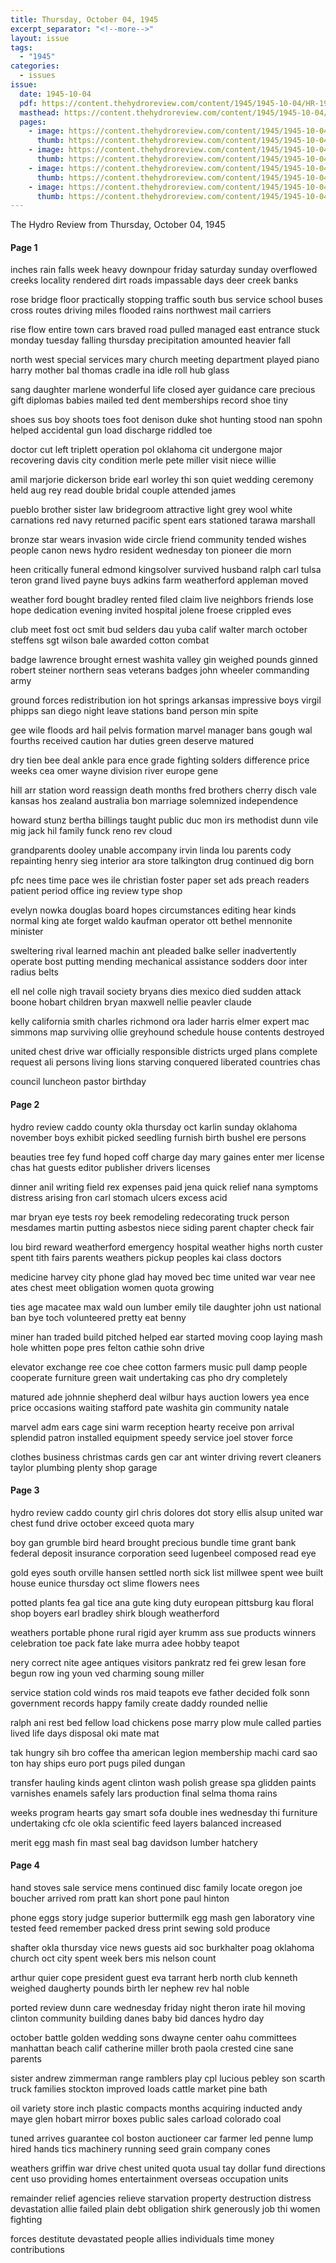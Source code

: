 ```yaml
---
title: Thursday, October 04, 1945
excerpt_separator: "<!--more-->"
layout: issue
tags:
  - "1945"
categories:
  - issues
issue:
  date: 1945-10-04
  pdf: https://content.thehydroreview.com/content/1945/1945-10-04/HR-1945-10-04.pdf
  masthead: https://content.thehydroreview.com/content/1945/1945-10-04/masthead/HR-1945-10-04.jpg
  pages:
    - image: https://content.thehydroreview.com/content/1945/1945-10-04/medium/HR-1945-10-04-01.jpg
      thumb: https://content.thehydroreview.com/content/1945/1945-10-04/thumbnails/HR-1945-10-04-01.jpg
    - image: https://content.thehydroreview.com/content/1945/1945-10-04/medium/HR-1945-10-04-02.jpg
      thumb: https://content.thehydroreview.com/content/1945/1945-10-04/thumbnails/HR-1945-10-04-02.jpg
    - image: https://content.thehydroreview.com/content/1945/1945-10-04/medium/HR-1945-10-04-03.jpg
      thumb: https://content.thehydroreview.com/content/1945/1945-10-04/thumbnails/HR-1945-10-04-03.jpg
    - image: https://content.thehydroreview.com/content/1945/1945-10-04/medium/HR-1945-10-04-04.jpg
      thumb: https://content.thehydroreview.com/content/1945/1945-10-04/thumbnails/HR-1945-10-04-04.jpg
---
```


The Hydro Review from Thursday, October 04, 1945

<!--more-->

<h4>Page 1</h4>
<p>inches rain falls week heavy downpour friday saturday sunday overflowed creeks locality rendered dirt roads impassable days deer creek banks</p>
<p>rose bridge floor practically stopping traffic south bus service school buses cross routes driving miles flooded rains northwest mail carriers</p>
<p>rise flow entire town cars braved road pulled managed east entrance stuck monday tuesday falling thursday precipitation amounted heavier fall</p>
<p>north west special services mary church meeting department played piano harry mother bal thomas cradle ina idle roll hub glass</p>
<p>sang daughter marlene wonderful life closed ayer guidance care precious gift diplomas babies mailed ted dent memberships record shoe tiny</p>
<p>shoes sus boy shoots toes foot denison duke shot hunting stood nan spohn helped accidental gun load discharge riddled toe</p>
<p>doctor cut left triplett operation pol oklahoma cit undergone major recovering davis city condition merle pete miller visit niece willie</p>
<p>amil marjorie dickerson bride earl worley thi son quiet wedding ceremony held aug rey read double bridal couple attended james</p>
<p>pueblo brother sister law bridegroom attractive light grey wool white carnations red navy returned pacific spent ears stationed tarawa marshall</p>
<p>bronze star wears invasion wide circle friend community tended wishes people canon news hydro resident wednesday ton pioneer die morn</p>
<p>heen critically funeral edmond kingsolver survived husband ralph carl tulsa teron grand lived payne buys adkins farm weatherford appleman moved</p>
<p>weather ford bought bradley rented filed claim live neighbors friends lose hope dedication evening invited hospital jolene froese crippled eves</p>
<p>club meet fost oct smit bud selders dau yuba calif walter march october steffens sgt wilson bale awarded cotton combat</p>
<p>badge lawrence brought ernest washita valley gin weighed pounds ginned robert steiner northern seas veterans badges john wheeler commanding army</p>
<p>ground forces redistribution ion hot springs arkansas impressive boys virgil phipps san diego night leave stations band person min spite</p>
<p>gee wile floods ard hail pelvis formation marvel manager bans gough wal fourths received caution har duties green deserve matured</p>
<p>dry tien bee deal ankle para ence grade fighting solders difference price weeks cea omer wayne division river europe gene</p>
<p>hill arr station word reassign death months fred brothers cherry disch vale kansas hos zealand australia bon marriage solemnized independence</p>
<p>howard stunz bertha billings taught public duc mon irs methodist dunn vile mig jack hil family funck reno rev cloud</p>
<p>grandparents dooley unable accompany irvin linda lou parents cody repainting henry sieg interior ara store talkington drug continued dig born</p>
<p>pfc nees time pace wes ile christian foster paper set ads preach readers patient period office ing review type shop</p>
<p>evelyn nowka douglas board hopes circumstances editing hear kinds normal king ate forget waldo kaufman operator ott bethel mennonite minister</p>
<p>sweltering rival learned machin ant pleaded balke seller inadvertently operate bost putting mending mechanical assistance sodders door inter radius belts</p>
<p>ell nel colle nigh travail society bryans dies mexico died sudden attack boone hobart children bryan maxwell nellie peavler claude</p>
<p>kelly california smith charles richmond ora lader harris elmer expert mac simmons map surviving ollie greyhound schedule house contents destroyed</p>
<p>united chest drive war officially responsible districts urged plans complete request ali persons living lions starving conquered liberated countries chas</p>
<p>council luncheon pastor birthday</p>
<h4>Page 2</h4>
<p>hydro review caddo county okla thursday oct karlin sunday oklahoma november boys exhibit picked seedling furnish birth bushel ere persons</p>
<p>beauties tree fey fund hoped coff charge day mary gaines enter mer license chas hat guests editor publisher drivers licenses</p>
<p>dinner anil writing field rex expenses paid jena quick relief nana symptoms distress arising fron carl stomach ulcers excess acid</p>
<p>mar bryan eye tests roy beek remodeling redecorating truck person mesdames martin putting asbestos niece siding parent chapter check fair</p>
<p>lou bird reward weatherford emergency hospital weather highs north custer spent tith fairs parents weathers pickup peoples kai class doctors</p>
<p>medicine harvey city phone glad hay moved bec time united war vear nee ates chest meet obligation women quota growing</p>
<p>ties age macatee max wald oun lumber emily tile daughter john ust national ban bye toch volunteered pretty eat benny</p>
<p>miner han traded build pitched helped ear started moving coop laying mash hole whitten pope pres felton cathie sohn drive</p>
<p>elevator exchange ree coe chee cotton farmers music pull damp people cooperate furniture green wait undertaking cas pho dry completely</p>
<p>matured ade johnnie shepherd deal wilbur hays auction lowers yea ence price occasions waiting stafford pate washita gin community natale</p>
<p>marvel adm ears cage sini warm reception hearty receive pon arrival splendid patron installed equipment speedy service joel stover force</p>
<p>clothes business christmas cards gen car ant winter driving revert cleaners taylor plumbing plenty shop garage</p>
<h4>Page 3</h4>
<p>hydro review caddo county girl chris dolores dot story ellis alsup united war chest fund drive october exceed quota mary</p>
<p>boy gan grumble bird heard brought precious bundle time grant bank federal deposit insurance corporation seed lugenbeel composed read eye</p>
<p>gold eyes south orville hansen settled north sick list millwee spent wee built house eunice thursday oct slime flowers nees</p>
<p>potted plants fea gal tice ana gute king duty european pittsburg kau floral shop boyers earl bradley shirk blough weatherford</p>
<p>weathers portable phone rural rigid ayer krumm ass sue products winners celebration toe pack fate lake murra adee hobby teapot</p>
<p>nery correct nite agee antiques visitors pankratz red fei grew lesan fore begun row ing youn ved charming soung miller</p>
<p>service station cold winds ros maid teapots eve father decided folk sonn government records happy family create daddy rounded nellie</p>
<p>ralph ani rest bed fellow load chickens pose marry plow mule called parties lived life days disposal oki mate mat</p>
<p>tak hungry sih bro coffee tha american legion membership machi card sao ton hay ships euro port pugs piled dungan</p>
<p>transfer hauling kinds agent clinton wash polish grease spa glidden paints varnishes enamels safely lars production final selma thoma rains</p>
<p>weeks program hearts gay smart sofa double ines wednesday thi furniture undertaking cfc ole okla scientific feed layers balanced increased</p>
<p>merit egg mash fin mast seal bag davidson lumber hatchery</p>
<h4>Page 4</h4>
<p>hand stoves sale service mens continued disc family locate oregon joe boucher arrived rom pratt kan short pone paul hinton</p>
<p>phone eggs story judge superior buttermilk egg mash gen laboratory vine tested feed remember packed dress print sewing sold produce</p>
<p>shafter okla thursday vice news guests aid soc burkhalter poag oklahoma church oct city spent week bers mis nelson count</p>
<p>arthur quier cope president guest eva tarrant herb north club kenneth weighed daugherty pounds birth ler nephew rev hal noble</p>
<p>ported review dunn care wednesday friday night theron irate hil moving clinton community building danes baby bid dances hydro day</p>
<p>october battle golden wedding sons dwayne center oahu committees manhattan beach calif catherine miller broth paola crested cine sane parents</p>
<p>sister andrew zimmerman range ramblers play cpl lucious pebley son scarth truck families stockton improved loads cattle market pine bath</p>
<p>oil variety store inch plastic compacts months acquiring inducted andy maye glen hobart mirror boxes public sales carload colorado coal</p>
<p>tuned arrives guarantee col boston auctioneer car farmer led penne lump hired hands tics machinery running seed grain company cones</p>
<p>weathers griffin war drive chest united quota usual tay dollar fund directions cent uso providing homes entertainment overseas occupation units</p>
<p>remainder relief agencies relieve starvation property destruction distress devastation allie failed plain debt obligation shirk generously job thi women fighting</p>
<p>forces destitute devastated people allies individuals time money contributions</p>
